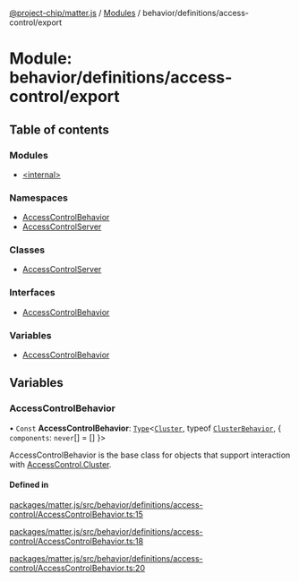 [@project-chip/matter.js](../README.md) / [Modules](../modules.md) / behavior/definitions/access-control/export

# Module: behavior/definitions/access-control/export

## Table of contents

### Modules

- [\<internal\>](behavior_definitions_access_control_export._internal_.md)

### Namespaces

- [AccessControlBehavior](behavior_definitions_access_control_export.AccessControlBehavior.md)
- [AccessControlServer](behavior_definitions_access_control_export.AccessControlServer.md)

### Classes

- [AccessControlServer](../classes/behavior_definitions_access_control_export.AccessControlServer-1.md)

### Interfaces

- [AccessControlBehavior](../interfaces/behavior_definitions_access_control_export.AccessControlBehavior-1.md)

### Variables

- [AccessControlBehavior](behavior_definitions_access_control_export.md#accesscontrolbehavior)

## Variables

### AccessControlBehavior

• `Const` **AccessControlBehavior**: [`Type`](../interfaces/behavior_cluster_export.ClusterBehavior.Type.md)\<[`Cluster`](../interfaces/cluster_export.AccessControl.Cluster.md), typeof [`ClusterBehavior`](behavior_cluster_export.ClusterBehavior.md), \{ `components`: `never`[] = [] }\>

AccessControlBehavior is the base class for objects that support interaction with [AccessControl.Cluster](cluster_export.AccessControl.md#cluster).

#### Defined in

[packages/matter.js/src/behavior/definitions/access-control/AccessControlBehavior.ts:15](https://github.com/project-chip/matter.js/blob/5f71eedebdb9fa54338bde320c311bb359b7455d/packages/matter.js/src/behavior/definitions/access-control/AccessControlBehavior.ts#L15)

[packages/matter.js/src/behavior/definitions/access-control/AccessControlBehavior.ts:18](https://github.com/project-chip/matter.js/blob/5f71eedebdb9fa54338bde320c311bb359b7455d/packages/matter.js/src/behavior/definitions/access-control/AccessControlBehavior.ts#L18)

[packages/matter.js/src/behavior/definitions/access-control/AccessControlBehavior.ts:20](https://github.com/project-chip/matter.js/blob/5f71eedebdb9fa54338bde320c311bb359b7455d/packages/matter.js/src/behavior/definitions/access-control/AccessControlBehavior.ts#L20)
